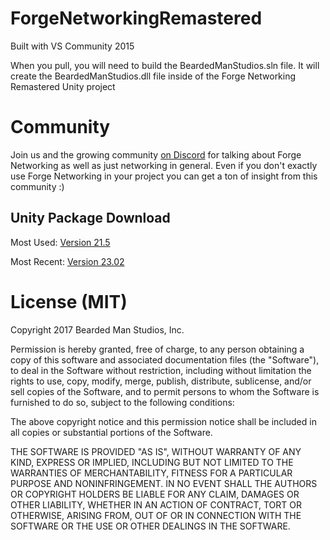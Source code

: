 # ForgeNetworkingRemastered

Built with VS Community 2015

When you pull, you will need to build the BeardedManStudios.sln file. It will create the BeardedManStudios.dll file inside of the Forge Networking Remastered Unity project

# Community
Join us and the growing community [on Discord](https://discord.gg/yzZwEYm) for talking about Forge Networking as well as just networking in general. Even if you don't exactly use Forge Networking in your project you can get a ton of insight from this community :)

## Unity Package Download
Most Used: [Version 21.5](https://e71dac46a75cac973b88-8a2ab8f09d41afeb61265f61aa50339b.ssl.cf1.rackcdn.com/ForgeNetworking-Release-V21.5.unitypackage)

Most Recent: [Version 23.02](https://e71dac46a75cac973b88-8a2ab8f09d41afeb61265f61aa50339b.ssl.cf1.rackcdn.com/ForgeNetworking-Release-V23.02.unitypackage)


# License (MIT)
Copyright 2017 Bearded Man Studios, Inc.

Permission is hereby granted, free of charge, to any person obtaining a copy of this software and associated documentation files (the "Software"), to deal in the Software without restriction, including without limitation the rights to use, copy, modify, merge, publish, distribute, sublicense, and/or sell copies of the Software, and to permit persons to whom the Software is furnished to do so, subject to the following conditions:

The above copyright notice and this permission notice shall be included in all copies or substantial portions of the Software.

THE SOFTWARE IS PROVIDED "AS IS", WITHOUT WARRANTY OF ANY KIND, EXPRESS OR IMPLIED, INCLUDING BUT NOT LIMITED TO THE WARRANTIES OF MERCHANTABILITY, FITNESS FOR A PARTICULAR PURPOSE AND NONINFRINGEMENT. IN NO EVENT SHALL THE AUTHORS OR COPYRIGHT HOLDERS BE LIABLE FOR ANY CLAIM, DAMAGES OR OTHER LIABILITY, WHETHER IN AN ACTION OF CONTRACT, TORT OR OTHERWISE, ARISING FROM, OUT OF OR IN CONNECTION WITH THE SOFTWARE OR THE USE OR OTHER DEALINGS IN THE SOFTWARE.
